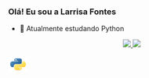### Olá! Eu sou a Larrisa Fontes



<!--
- 🔭 
-->
- 🌱 Atualmente estudando Python
<!--
- 👯 I’m looking to collaborate on ...
- 🤔 I’m looking for help with ...
- 💬 Ask me about ...
- 📫 How to reach me: ...
- 😄 Pronouns: ...
- ⚡ Fun fact: ...
-->
<div align="center">
  <a href="https://github.com/larissafonts">
  <img height="180em" src="https://github-readme-stats.vercel.app/api?username=larissafonts&show_icons=true&theme=tokyonight&include_all_commits=true&count_private=true"/>
  <img height="180em" src="https://github-readme-stats.vercel.app/api/top-langs/?username=larissafonts&layout=compact&langs_count=7&theme=tokyonight"/>
</div>
  
  <div style="display: inline_block"><br>
  <img align="center" alt="Larissa-Python" height="30" width="40" src="https://raw.githubusercontent.com/devicons/devicon/master/icons/python/python-original.svg">
</div>
